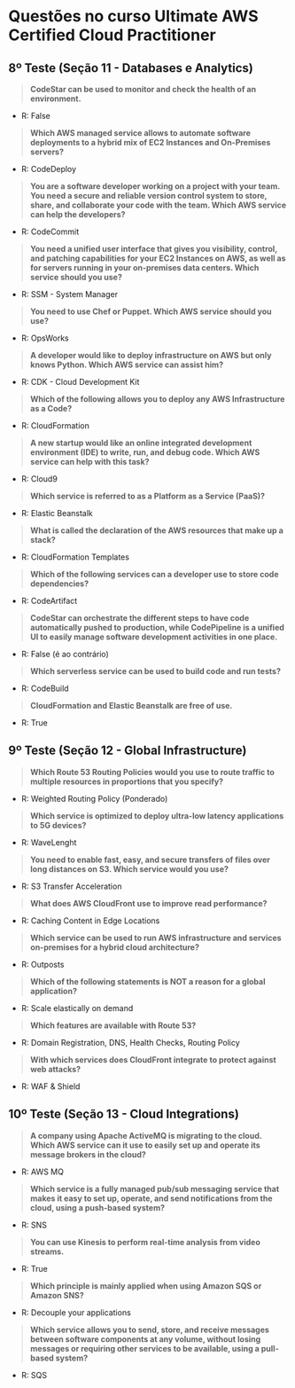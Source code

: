 # Questões no curso Ultimate AWS Certified Cloud Practitioner

## 8º Teste (Seção 11 - Databases e Analytics)

> **CodeStar can be used to monitor and check the health of an environment.**
- R: False

> **Which AWS managed service allows to automate software deployments to a hybrid mix of EC2 Instances and On-Premises servers?**
- R: CodeDeploy

> **You are a software developer working on a project with your team. You need a secure and reliable version control system to store, share, and collaborate your code with the team. Which AWS service can help the developers?**
- R: CodeCommit

> **You need a unified user interface that gives you visibility, control, and patching capabilities for your EC2 Instances on AWS, as well as for servers running in your on-premises data centers. Which service should you use?**
- R: SSM - System Manager

> **You need to use Chef or Puppet. Which AWS service should you use?**
- R: OpsWorks

> **A developer would like to deploy infrastructure on AWS but only knows Python. Which AWS service can assist him?**
- R: CDK - Cloud Development Kit

> **Which of the following allows you to deploy any AWS Infrastructure as a Code?**
- R: CloudFormation

> **A new startup would like an online integrated development environment (IDE) to write, run, and debug code. Which AWS service can help with this task?**
- R: Cloud9

> **Which service is referred to as a Platform as a Service (PaaS)?**
- R: Elastic Beanstalk

> **What is called the declaration of the AWS resources that make up a stack?**
- R: CloudFormation Templates

> **Which of the following services can a developer use to store code dependencies?**
- R: CodeArtifact

> **CodeStar can orchestrate the different steps to have code automatically pushed to production, while CodePipeline is a unified UI to easily manage software development activities in one place.**
- R: False (é ao contrário)

> **Which serverless service can be used to build code and run tests?**
- R: CodeBuild

> **CloudFormation and Elastic Beanstalk are free of use.**
- R: True

## 9º Teste (Seção 12 - Global Infrastructure)

> **Which Route 53 Routing Policies would you use to route traffic to multiple resources in proportions that you specify?**
- R: Weighted Routing Policy (Ponderado)

> **Which service is optimized to deploy ultra-low latency applications to 5G devices?**
- R: WaveLenght

> **You need to enable fast, easy, and secure transfers of files over long distances on S3. Which service would you use?**
- R: S3 Transfer Acceleration 

> **What does AWS CloudFront use to improve read performance?**
- R: Caching Content in Edge Locations

> **Which service can be used to run AWS infrastructure and services on-premises for a hybrid cloud architecture?**
- R: Outposts

> **Which of the following statements is NOT a reason for a global application?**
- R: Scale elastically on demand

> **Which features are available with Route 53?**
- R: Domain Registration, DNS, Health Checks, Routing Policy

> **With which services does CloudFront integrate to protect against web attacks?**
- R: WAF & Shield

## 10º Teste (Seção 13 - Cloud Integrations)

> **A company using Apache ActiveMQ is migrating to the cloud. Which AWS service can it use to easily set up and operate its message brokers in the cloud?**
- R: AWS MQ

> **Which service is a fully managed pub/sub messaging service that makes it easy to set up, operate, and send notifications from the cloud, using a push-based system?**
- R: SNS

> **You can use Kinesis to perform real-time analysis from video streams.**
- R: True

> **Which principle is mainly applied when using Amazon SQS or Amazon SNS?**
- R: Decouple your applications

> **Which service allows you to send, store, and receive messages between software components at any volume, without losing messages or requiring other services to be available, using a pull-based system?**
- R: SQS